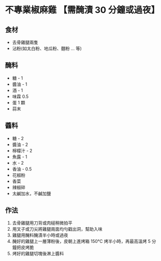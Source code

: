 # 不專業椒麻雞 【需醃漬 30 分鐘或過夜】

## 食材

- 去骨雞腿兩隻
- 沾粉(如太白粉、地瓜粉、麵粉 ... 等)

## 醃料

- 糖 - 1
- 醬油 - 1
- 酒 - 1
- 味霖 0.5
- 蛋 1 顆
- 蒜末

## 醬料

- 糖 - 2
- 醬油 - 2
- 檸檬汁 - 2
- 魚露 - 1
- 水 - 2
- 香油 - 0.5
- 花椒粉
- 香菜
- 辣椒碎
- 太鹹加水，不鹹加鹽

## 作法

1. 去骨雞腿用刀背或肉槌稍微拍平
2. 用叉子或刀尖將雞腿兩面均勻戳出洞，幫助入味
3. 雞腿用醃料醃漬半小時或過夜
4. 醃好的雞腿上一層薄粉後，皮朝上進烤箱 150℃ 烤半小時，再最高溫烤 5 分鐘把皮烤脆
5. 烤好的雞腿切塊後淋上醬料

